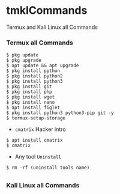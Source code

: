 # tmklCommands
Termux and Kali Linux all Commands

### Termux all Commands

```
$ pkg update
$ pkg upgrade
$ apt update && apt upgrade
$ pkg install python
$ pkg install python2
$ pkg install python3
$ pkg install git
$ pkg install php
$ pkg install wget
$ pkg install nano
$ apt install figlet
$ pkg install python3 python3-pip git -y
$ termux-setup-storage
```

- `cmatrix` Hacker intro
```
$ apt install cmatrix
$ cmatrix
```
- Any tool `Uninstall`
```
$ rm -rf (uninstall tools name)
```

##

### Kali Linux all Commands
